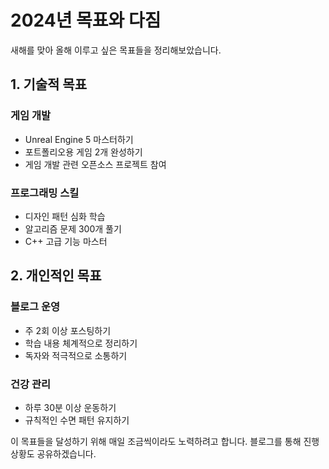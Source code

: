 # 2024년 목표와 다짐

새해를 맞아 올해 이루고 싶은 목표들을 정리해보았습니다.

## 1. 기술적 목표

### 게임 개발
- Unreal Engine 5 마스터하기
- 포트폴리오용 게임 2개 완성하기
- 게임 개발 관련 오픈소스 프로젝트 참여

### 프로그래밍 스킬
- 디자인 패턴 심화 학습
- 알고리즘 문제 300개 풀기
- C++ 고급 기능 마스터

## 2. 개인적인 목표

### 블로그 운영
- 주 2회 이상 포스팅하기
- 학습 내용 체계적으로 정리하기
- 독자와 적극적으로 소통하기

### 건강 관리
- 하루 30분 이상 운동하기
- 규칙적인 수면 패턴 유지하기

이 목표들을 달성하기 위해 매일 조금씩이라도 노력하려고 합니다.
블로그를 통해 진행 상황도 공유하겠습니다.
